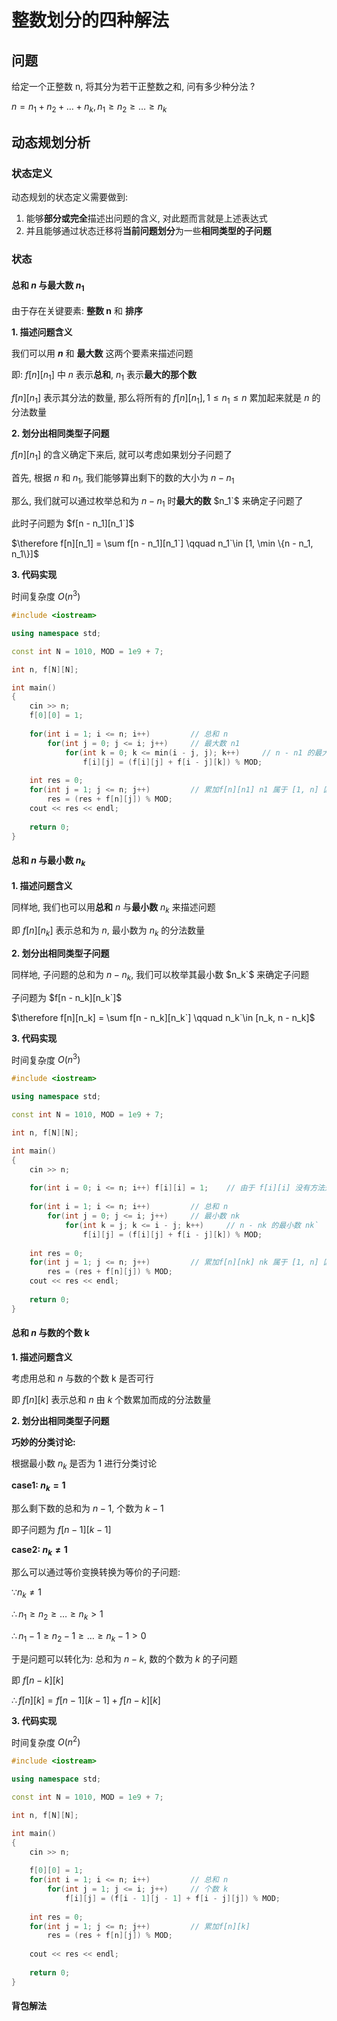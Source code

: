# 整数划分的四种解法

## 问题

给定一个正整数 n, 将其分为若干正整数之和, 问有多少种分法 ?

$n = n_1+ n_2 + \dots + n_k, n_1 \geq n_2 \geq \dots \geq n_k$

## 动态规划分析

### 状态定义

动态规划的状态定义需要做到:

1. 能够**部分或完全**描述出问题的含义, 对此题而言就是上述表达式
2. 并且能够通过状态迁移将**当前问题划分**为一些**相同类型的子问题**

### 状态

#### 总和 $n$ 与最大数 $n_1$

由于存在关键要素: **整数 n** 和 **排序**

**1. 描述问题含义**

我们可以用 **$n$** 和 **最大数** 这两个要素来描述问题

即: $f[n][n_1]$ 中 $n$ 表示**总和**, $n_1$ 表示**最大的那个数**

$f[n][n_1]$ 表示其分法的数量, 那么将所有的 $f[n][n_1], 1 \leq n_1 \leq n$ 累加起来就是 $n$ 的分法数量

**2. 划分出相同类型子问题**

$f[n][n_1]$ 的含义确定下来后, 就可以考虑如果划分子问题了

首先, 根据 $n$ 和 $n_1$, 我们能够算出剩下的数的大小为 $n - n_1$

那么, 我们就可以通过枚举总和为 $n - n_1$ 时**最大的数** $n_1`$ 来确定子问题了

此时子问题为 $f[n - n_1][n_1`]$

$\therefore f[n][n_1] = \sum f[n - n_1][n_1`] \qquad n_1`\in [1, \min \{n - n_1, n_1\}]$

**3. 代码实现**

时间复杂度 $O(n^3)$

```C++
#include <iostream>

using namespace std;

const int N = 1010, MOD = 1e9 + 7;

int n, f[N][N];

int main()
{
    cin >> n;
    f[0][0] = 1;
    
    for(int i = 1; i <= n; i++)			// 总和 n
        for(int j = 0; j <= i; j++)		// 最大数 n1
            for(int k = 0; k <= min(i - j, j); k++)		// n - n1 的最大数 n1`
                f[i][j] = (f[i][j] + f[i - j][k]) % MOD;
    
    int res = 0;
    for(int j = 1; j <= n; j++)			// 累加f[n][n1] n1 属于 [1, n] 区间
        res = (res + f[n][j]) % MOD;
    cout << res << endl;
    
    return 0;
}
```

#### 总和 $n$ 与最小数 $n_k$ 

**1. 描述问题含义**

同样地, 我们也可以用**总和** $n$ 与**最小数** $n_k$ 来描述问题

即 $f[n][n_k]$ 表示总和为 $n$, 最小数为 $n_k$ 的分法数量

**2. 划分出相同类型子问题**

同样地, 子问题的总和为 $n - n_k$, 我们可以枚举其最小数 $n_k`$ 来确定子问题

子问题为 $f[n - n_k][n_k`]$

$\therefore f[n][n_k] = \sum f[n - n_k][n_k`] \qquad n_k`\in [n_k, n - n_k]$

**3. 代码实现**

时间复杂度 $O(n^3)$

```C++
#include <iostream>

using namespace std;

const int N = 1010, MOD = 1e9 + 7;

int n, f[N][N];

int main()
{
    cin >> n;
    
    for(int i = 0; i <= n; i++) f[i][i] = 1;	// 由于 f[i][i] 没有方法通过下面的代码进行状态转移得到正确的值 1, 于是就需要将其设置为初始状态, 手动赋值
    
    for(int i = 1; i <= n; i++)			// 总和 n
        for(int j = 0; j <= i; j++)		// 最小数 nk
            for(int k = j; k <= i - j; k++)		// n - nk 的最小数 nk`
                f[i][j] = (f[i][j] + f[i - j][k]) % MOD;
    
    int res = 0;
    for(int j = 1; j <= n; j++)			// 累加f[n][nk] nk 属于 [1, n] 区间
        res = (res + f[n][j]) % MOD;
    cout << res << endl;
    
    return 0;
}
```

#### 总和 $n$ 与数的个数 k

**1. 描述问题含义**

考虑用总和 $n$ 与数的个数 k 是否可行

即 $f[n][k]$ 表示总和 $n$ 由 $k$ 个数累加而成的分法数量

**2. 划分出相同类型子问题**

**巧妙的分类讨论:**

根据最小数 $n_k$ 是否为 1 进行分类讨论

**case1: $n_k = 1$**

那么剩下数的总和为 $n - 1$, 个数为 $k - 1$

即子问题为 $f[n - 1][k - 1]$

**case2: $n_k \neq 1$**

那么可以通过等价变换转换为等价的子问题:

$\because n_k \neq 1$

$\therefore n_1 \geq n_2 \geq \dots \geq n_k > 1$

$\therefore n_1 - 1 \geq n_2 - 1 \geq \dots \geq n_k - 1 > 0$

于是问题可以转化为: 总和为 $n - k$, 数的个数为 $k$ 的子问题

即 $f[n - k][k]$

$\therefore f[n][k] = f[n - 1][k - 1] + f[n - k][k]$

**3. 代码实现**

时间复杂度 $O(n^2)$

```C++
#include <iostream>

using namespace std;

const int N = 1010, MOD = 1e9 + 7;

int n, f[N][N];

int main()
{
    cin >> n;
    
    f[0][0] = 1;
    for(int i = 1; i <= n; i++)			// 总和 n
        for(int j = 1; j <= i; j++)		// 个数 k
            f[i][j] = (f[i - 1][j - 1] + f[i - j][j]) % MOD;
        
    int res = 0;
    for(int j = 1; j <= n; j++)			// 累加f[n][k]
        res = (res + f[n][j]) % MOD;
    
    cout << res << endl;
    
    return 0;
}
```

#### 背包解法

